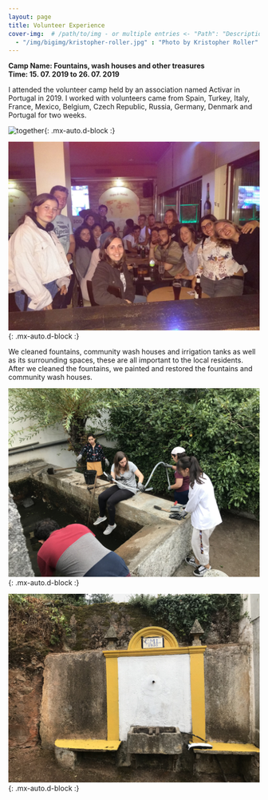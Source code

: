 ```yaml
---
layout: page
title: Volunteer Experience
cover-img:	# /path/to/img - or multiple entries <- "Path": "Description">
  - "/img/bigimg/kristopher-roller.jpg" : "Photo by Kristopher Roller"
---
```


**Camp Name: Fountains, wash houses and other treasures**  
**Time: 15. 07. 2019 to 26. 07. 2019**

I attended the volunteer camp held by an association named Activar in Portugal in 2019. I worked with volunteers came from Spain, Turkey, Italy, France, Mexico, Belgium, Czech 
Republic, Russia, Germany, Denmark and Portugal for two weeks.  

![together](/assets/img/together.JPG){: .mx-auto.d-block :}

![together](/assets/img/tog.JPG){: .mx-auto.d-block :}

We cleaned fountains, community wash houses and irrigation tanks as well as its surrounding spaces, these are all important to the local residents. After we cleaned the
fountains, we painted and restored the fountains and community wash houses.  

![work](/assets/img/work.JPG){: .mx-auto.d-block :}

![fount](/assets/img/fount.JPG){: .mx-auto.d-block :}





